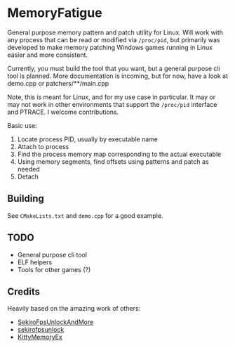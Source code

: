 # MemoryFatigue

General purpose memory pattern and patch utility for Linux. Will work with any process that can be
read or modified via `/proc/pid`, but primarily was developed to make memory patching Windows games
running in Linux easier and more consistent.

Currently, you must build the tool that you want, but a general purpose cli tool is planned. More
documentation is incoming, but for now, have a look at demo.cpp or patchers/**/main.cpp

Note, this is meant for Linux, and for my use case in particular. It may or may not work in other
environments that support the `/proc/pid` interface and PTRACE. I welcome contributions.

Basic use:

1. Locate process PID, usually by executable name
2. Attach to process
3. Find the process memory map corresponding to the actual executable
4. Using memory segments, find offsets using patterns and patch as needed
5. Detach

## Building

See `CMakeLists.txt` and `demo.cpp` for a good example.

## TODO

- General purpose cli tool
- ELF helpers
- Tools for other games (?)

## Credits

Heavily based on the amazing work of others:
- [SekiroFpsUnlockAndMore](https://github.com/uberhalit/SekiroFpsUnlockAndMore)
- [sekirofpsunlock](https://github.com/Lahvuun/sekirofpsunlock)
- [KittyMemoryEx](https://github.com/MJx0/KittyMemoryEx)
